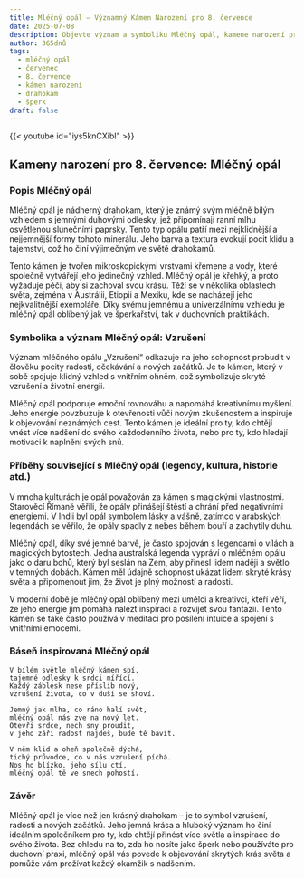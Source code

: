 ```yaml
---
title: Mléčný opál – Významný Kámen Narození pro 8. července
date: 2025-07-08
description: Objevte význam a symboliku Mléčný opál, kamene narození pro 8. července, který symbolizuje Vzrušení. Přečtěte si legendy a inspirující příběhy.
author: 365dnů
tags:
  - mléčný opál
  - červenec
  - 8. července
  - kámen narození
  - drahokam
  - šperk
draft: false
---
```


{{< youtube id="iys5knCXibI" >}}


## Kameny narození pro 8. července: Mléčný opál

### Popis Mléčný opál

Mléčný opál je nádherný drahokam, který je známý svým mléčně bílým vzhledem s jemnými duhovými odlesky, jež připomínají ranní mlhu osvětlenou slunečními paprsky. Tento typ opálu patří mezi nejklidnější a nejjemnější formy tohoto minerálu. Jeho barva a textura evokují pocit klidu a tajemství, což ho činí výjimečným ve světě drahokamů.

Tento kámen je tvořen mikroskopickými vrstvami křemene a vody, které společně vytvářejí jeho jedinečný vzhled. Mléčný opál je křehký, a proto vyžaduje péči, aby si zachoval svou krásu. Těží se v několika oblastech světa, zejména v Austrálii, Etiopii a Mexiku, kde se nacházejí jeho nejkvalitnější exempláře. Díky svému jemnému a univerzálnímu vzhledu je mléčný opál oblíbený jak ve šperkařství, tak v duchovních praktikách.

### Symbolika a význam Mléčný opál: Vzrušení

Význam mléčného opálu „Vzrušení“ odkazuje na jeho schopnost probudit v člověku pocity radosti, očekávání a nových začátků. Je to kámen, který v sobě spojuje klidný vzhled s vnitřním ohněm, což symbolizuje skryté vzrušení a životní energii.

Mléčný opál podporuje emoční rovnováhu a napomáhá kreativnímu myšlení. Jeho energie povzbuzuje k otevřenosti vůči novým zkušenostem a inspiruje k objevování neznámých cest. Tento kámen je ideální pro ty, kdo chtějí vnést více nadšení do svého každodenního života, nebo pro ty, kdo hledají motivaci k naplnění svých snů.

### Příběhy související s Mléčný opál (legendy, kultura, historie atd.)

V mnoha kulturách je opál považován za kámen s magickými vlastnostmi. Starověcí Římané věřili, že opály přinášejí štěstí a chrání před negativními energiemi. V Indii byl opál symbolem lásky a vášně, zatímco v arabských legendách se věřilo, že opály spadly z nebes během bouří a zachytily duhu.

Mléčný opál, díky své jemné barvě, je často spojován s legendami o vílách a magických bytostech. Jedna australská legenda vypráví o mléčném opálu jako o daru bohů, který byl seslán na Zem, aby přinesl lidem naději a světlo v temných dobách. Kámen měl údajně schopnost ukázat lidem skryté krásy světa a připomenout jim, že život je plný možností a radosti.

V moderní době je mléčný opál oblíbený mezi umělci a kreativci, kteří věří, že jeho energie jim pomáhá nalézt inspiraci a rozvíjet svou fantazii. Tento kámen se také často používá v meditaci pro posílení intuice a spojení s vnitřními emocemi.

### Báseň inspirovaná Mléčný opál

```
V bílém světle mléčný kámen spí,  
tajemné odlesky k srdci mířící.  
Každý záblesk nese příslib nový,  
vzrušení života, co v duši se shoví.

Jemný jak mlha, co ráno halí svět,  
mléčný opál nás zve na nový let.  
Otevři srdce, nech sny proudit,  
v jeho záři radost najdeš, bude tě bavit.

V něm klid a oheň společně dýchá,  
tichý průvodce, co v nás vzrušení píchá.  
Nos ho blízko, jeho sílu ctí,  
mléčný opál tě ve snech pohostí.
```

### Závěr

Mléčný opál je více než jen krásný drahokam – je to symbol vzrušení, radosti a nových začátků. Jeho jemná krása a hluboký význam ho činí ideálním společníkem pro ty, kdo chtějí přinést více světla a inspirace do svého života. Bez ohledu na to, zda ho nosíte jako šperk nebo používáte pro duchovní praxi, mléčný opál vás povede k objevování skrytých krás světa a pomůže vám prožívat každý okamžik s nadšením.